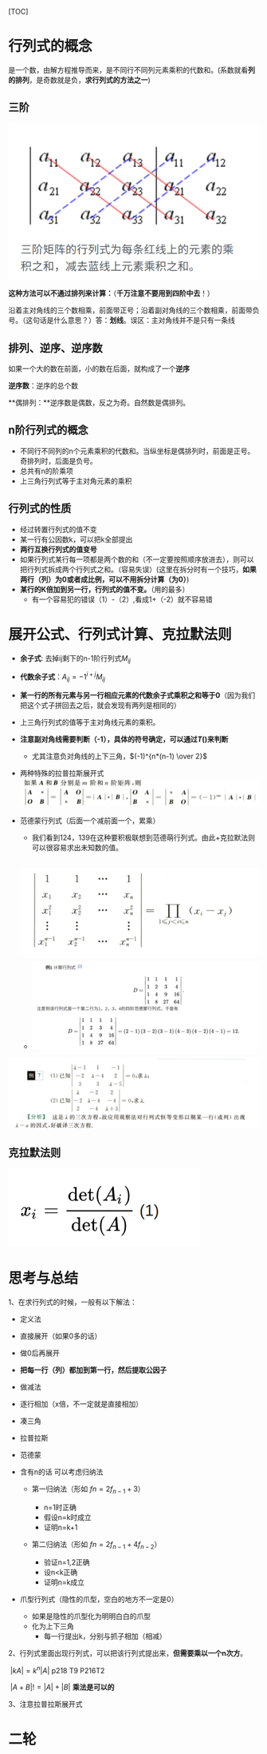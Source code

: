 [TOC]

# 行列式的概念

是一个数，由解方程推导而来，是不同行不同列元素乘积的代数和。(系数就看**列的排列**，是奇数就是负，**求行列式的方法之一**)

## 三阶

![image-20220627162127595](https://raw.githubusercontent.com/Alemdx/pic-bed/master/linear/image-20220627162127595.png)

**这种方法可以不通过排列来计算：**（**千万注意不要用到四阶中去**！）

沿着主对角线的三个数相乘，前面带正号；沿着副对角线的三个数相乘，前面带负号。（这句话是什么意思？）答：**划线**。误区：主对角线并不是只有一条线

## 排列、逆序、逆序数

如果一个大的数在前面，小的数在后面，就构成了一个**逆序**

**逆序数**：逆序的总个数

**偶排列：**逆序数是偶数，反之为奇。自然数是偶排列。

## n阶行列式的概念

+ 不同行不同列的n个元素乘积的代数和。当纵坐标是偶排列时，前面是正号。奇排列时，后面是负号。
+ 总共有n的阶乘项
+ 上三角行列式等于主对角元素的乘积

## 行列式的性质

+ 经过转置行列式的值不变
+ 某一行有公因数k，可以把k全部提出
+ **两行互换行列式的值变号**
+ 如果行列式某行每一项都是两个数的和（不一定要按照顺序放进去），则可以把行列式拆成两个行列式之和。（容易失误）(这里在拆分时有一个技巧，**如果两行（列）为0或者成比例，可以不用拆分计算（为0）**)
+ **某行的K倍加到另一行，行列式的值不变。**（用的最多）
  + 有一个容易犯的错误（1）-（2）,看成1+（-2）就不容易错


# 展开公式、行列式计算、克拉默法则

+ **余子式**: 去掉ij剩下的n-1阶行列式$M_{ij}$
+ **代数余子式**：$A_{ij}=-1^{i+j}M_{ij}$
+ **某一行的所有元素与另一行相应元素的代数余子式乘积之和等于0**（因为我们把这个式子拼回去之后，就会发现有两列是相同的）
+ 上三角行列式的值等于主对角线元素的乘积。
+ **注意副对角线需要判断（-1），具体的符号确定，可以通过$T()$来判断**
  + 尤其注意负对角线的上下三角，$(-1)^{n*(n-1) \over 2}$

+ 两种特殊的拉普拉斯展开式![image-20220618143547136](https://raw.githubusercontent.com/Alemdx/pic-bed/master/linear/image-20220618143547136.png)



+ 范德蒙行列式（后面一个减前面一个，累乘）

  + 我们看到124，139在这种要积极联想到范德萌行列式。由此+克拉默法则可以很容易求出未知数的值。

  ​	![image-20220618143821642](https://raw.githubusercontent.com/Alemdx/pic-bed/master/linear/image-20220618143821642.png)

  + ![image-20220626201052859](https://raw.githubusercontent.com/Alemdx/pic-bed/master/linear/image-20220626201052859.png)


![image-20220618151518218](https://raw.githubusercontent.com/Alemdx/pic-bed/master/linear/image-20220618151518218.png)



## 克拉默法则

![image-20220826120107220](https://raw.githubusercontent.com/Alemdx/pic-bed/master/math2/image-20220826120107220.png)

# 思考与总结

1、在求行列式的时候，一般有以下解法：

+ 定义法

+ 直接展开（如果0多的话）
+ 做0后再展开
+ **把每一行（列）都加到第一行，然后提取公因子**
+ 做减法
+ 逐行相加（x倍，不一定就是直接相加）
+ 凑三角
+ 拉普拉斯
+ 范德蒙
+ 含有n的话 可以考虑归纳法
  + 第一归纳法（形如 $fn=2f_{n-1}+3$）
    + n=1时正确
    + 假设n=k时成立
    + 证明n=k+1

  + 第二归纳法（形如 $fn=2f_{n-1}+4f_{n-2}$）
    + 验证n=1,2正确
    + 设n<k正确
    + 证明n=k成立

+ 爪型行列式（隐性的爪型，空白的地方不一定是0）
  + 如果是隐性的爪型化为明明白白的爪型
  + 化为上下三角
    + 每一行提出k，分别与抓子相加（相减）


2、行列式里面出现行列式，可以把该行列式提出来，**但需要乘以一个n次方**。

​	 $|kA|=k^n|A|$   p218 T9 P216T2

​	$|A+B|!=|A|+|B|$ **乘法是可以的**

3、注意拉普拉斯展开式

# 二轮

